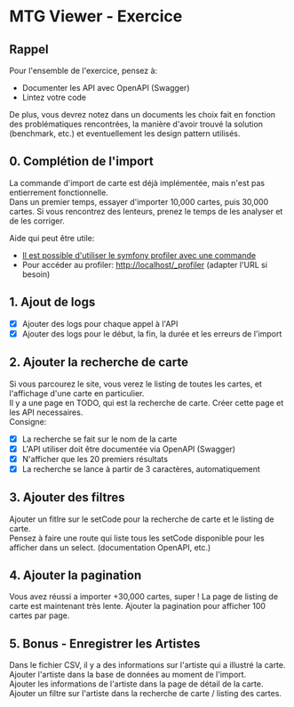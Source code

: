 # MTG Viewer - Exercice

## Rappel
Pour l'ensemble de l'exercice, pensez à:
- Documenter les API avec OpenAPI (Swagger)
- Lintez votre code 

De plus, vous devrez notez dans un documents les choix fait en fonction des problématiques rencontrées, la manière d'avoir trouvé la solution (benchmark, etc.) et eventuellement les design pattern utilisés.

## 0. Complétion de l'import
La commande d'import de carte est déjà implémentée, mais n'est pas entierrement fonctionnelle.  
Dans un premier temps, essayer d'importer 10,000 cartes, puis 30,000 cartes.
Si vous rencontrez des lenteurs, prenez le temps de les analyser et de les corriger.  

Aide qui peut être utile:
- [Il est possible d'utiliser le symfony profiler avec une commande](https://symfony.com/doc/current/console.html#profiling-commands)
- Pour accéder au profiler: [http://localhost/_profiler](http://localhost/_profiler) (adapter l'URL si besoin)

## 1. Ajout de logs 
- [x] Ajouter des logs pour chaque appel à l'API
- [x] Ajouter des logs pour le début, la fin, la durée et les erreurs de l'import

## 2. Ajouter la recherche de carte
Si vous parcourez le site, vous verez le listing de toutes les cartes, et l'affichage d'une carte en particulier.  
Il y a une page en TODO, qui est la recherche de carte. Créer cette page et les API necessaires.  
Consigne: 
- [x] La recherche se fait sur le nom de la carte
- [x] L'API utiliser doit être documentée via OpenAPI (Swagger)
- [x] N'afficher que les 20 premiers résultats
- [x] La recherche se lance à partir de 3 caractères, automatiquement

## 3. Ajouter des filtres
Ajouter un fitlre sur le setCode pour la recherche de carte et le listing de carte.  
Pensez à faire une route qui liste tous les setCode disponible pour les afficher dans un select. (documentation OpenAPI, etc.)

## 4. Ajouter la pagination
Vous avez réussi a importer +30,000 cartes, super ! La page de listing de carte est maintenant très lente.
Ajouter la pagination pour afficher 100 cartes par page.

## 5. Bonus - Enregistrer les Artistes 
Dans le fichier CSV, il y a des informations sur l'artiste qui a illustré la carte.  
Ajouter l'artiste dans la base de données au moment de l'import.  
Ajouter les informations de l'artiste dans la page de détail de la carte.  
Ajouter un filtre sur l'artiste dans la recherche de carte / listing  des cartes.


